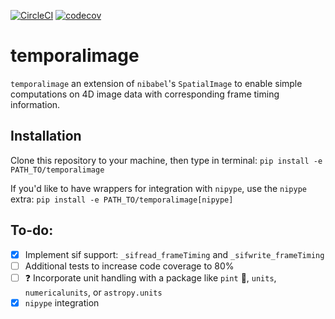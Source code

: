 [![CircleCI](https://circleci.com/gh/bilgelm/temporalimage.svg?style=svg)](https://circleci.com/gh/bilgelm/temporalimage)
[![codecov](https://codecov.io/gh/bilgelm/temporalimage/branch/master/graph/badge.svg)](https://codecov.io/gh/bilgelm/temporalimage)

# temporalimage

`temporalimage` an extension of `nibabel`'s `SpatialImage` to enable simple
computations on 4D image data with corresponding frame timing information.

## Installation
Clone this repository to your machine, then type in terminal:
`pip install -e PATH_TO/temporalimage`

If you'd like to have wrappers for integration with `nipype`, use the `nipype`
extra:
`pip install -e PATH_TO/temporalimage[nipype]`

## To-do:
- [x] Implement sif support: `_sifread_frameTiming` and `_sifwrite_frameTiming`
- [ ] Additional tests to increase code coverage to 80%
- [ ] :question: Incorporate unit handling with a package like `pint` :beer:, `units`, `numericalunits`, or `astropy.units`
- [x] `nipype` integration
